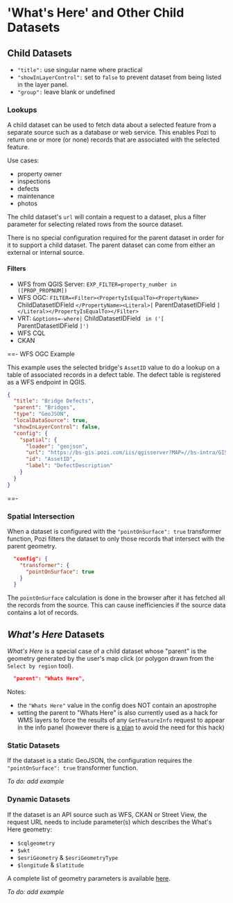 ---
---

# 'What's Here' and Other Child Datasets

## Child Datasets

* `"title":` use singular name where practical
* `"showInLayerControl":` set to `false` to prevent dataset from being listed in the layer panel.
* `"group":` leave blank or undefined

### Lookups

A child dataset can be used to fetch data about a selected feature from a separate source such as a database or web service. This enables Pozi to return one or more (or none) records that are associated with the selected feature.

Use cases:

* property owner
* inspections
* defects
* maintenance
* photos

The child dataset's `url` will contain a request to a dataset, plus a filter parameter for selecting related rows from the source dataset.

There is no special configuration required for the parent dataset in order for it to support a child dataset. The parent dataset can come from either an external or internal source.

#### Filters

* WFS from QGIS Server: `EXP_FILTER=property_number in ([PROP_PROPNUM])`
* WFS OGC: `FILTER=<Filter><PropertyIsEqualTo><PropertyName>` ChildDatasetIDField `</PropertyName><Literal>[` ParentDatasetIDField `]</Literal></PropertyIsEqualTo></Filter>`
* VRT: `&options=-where|` ChildDatasetIDField ` in ('[` ParentDatasetIDField `]')`
* WFS CQL
* CKAN

==- WFS OGC Example

This example uses the selected bridge's `AssetID` value to do a lookup on a table of associated records in a defect table. The defect table is registered as a WFS endpoint in QGIS.

```json
{
  "title": "Bridge Defects",
  "parent": "Bridges",
  "type": "GeoJSON",
  "localDataSource": true,
  "showInLayerControl": false,
  "config": {
    "spatial": {
      "loader": "geojson",
      "url": "https://bs-gis.pozi.com/iis/qgisserver?MAP=//bs-intra/GIS/System/POZI/QGIS%20Projects/Child%20Datasets.qgs&SERVICE=WFS&VERSION=1.1.0&REQUEST=GetFeature&OUTPUTFORMAT=application%2Fjson&TYPENAME=POZI_BridgeDefects&FILTER=<Filter><PropertyIsEqualTo><PropertyName>AssetID</PropertyName><Literal>[AssetID]</Literal></PropertyIsEqualTo></Filter>",
      "id": "AssetID",
      "label": "DefectDescription"
    }
  }
}
```

==-

### Spatial Intersection

When a dataset is configured with the `"pointOnSurface": true` transformer function, Pozi filters the dataset to only those records that intersect with the parent geometry.

```json
  "config": {
    "transformer": {
      "pointOnSurface": true
    }
  }
```

The `pointOnSurface` calculation is done in the browser after it has fetched all the records from the source. This can cause inefficiencies if the source data contains a lot of records.

## *What's Here* Datasets

*What's Here* is a special case of a child dataset whose "parent" is the geometry generated by the user's map click (or polygon drawn from the `Select by region` tool).

```json
  "parent": "Whats Here",
```

Notes:

* the `"Whats Here"` value in the config does NOT contain an apostrophe
* setting the parent to "Whats Here" is also currently used as a hack for WMS layers to force the results of any `GetFeatureInfo` request to appear in the info panel (however there is [a plan](https://trello.com/c/NuPIDgSL/18-enable-wms-layers-getfeatureinfo-results-to-be-displayed-in-info-panel-by-default) to avoid the need for this hack)

### Static Datasets

If the dataset is a static GeoJSON, the configuration requires the `"pointOnSurface": true` transformer function.

*To do: add example*

### Dynamic Datasets

If the dataset is an API source such as WFS, CKAN or Street View, the request URL needs to include parameter(s) which describes the What's Here geometry:
* `$cqlgeometry`
* `$wkt`
* `$esriGeometry` & `$esriGeometryType`
* `$longitude` & `$latitude`

A complete list of geometry parameters is available [here](https://github.com/pozi/PoziApp/blob/feature-config-manager-improvements/app/src/map/GetGeometryProperties.js#L66-L80).

*To do: add example*
